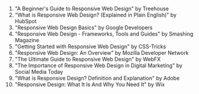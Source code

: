 

1. "A Beginner's Guide to Responsive Web Design" by Treehouse
2. "What is Responsive Web Design? (Explained in Plain English)" by HubSpot
3. "Responsive Web Design Basics" by Google Developers
4. "Responsive Web Design - Frameworks, Tools and Guides" by Smashing Magazine
5. "Getting Started with Responsive Web Design" by CSS-Tricks
6. "Responsive Web Design: An Overview" by Mozilla Developer Network
7. "The Ultimate Guide to Responsive Web Design" by WebFX
8. "The Importance of Responsive Web Design in Digital Marketing" by Social Media Today
9. "What is Responsive Design? Definition and Explanation" by Adobe
10. "Responsive Design: What It Is And Why You Need It" by Wix